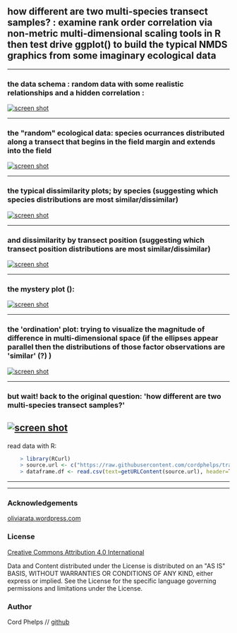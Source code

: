 



## how different are two multi-species transect samples? : examine rank order correlation via non-metric multi-dimensional scaling tools in R then test drive ggplot() to build the typical NMDS graphics from some imaginary ecological data 

---

### the data schema : random data with some realistic relationships and a hidden correlation : 

[![screen shot](https://raw.githubusercontent.com/cordphelps/transect/master/images/hvbSchema.jpg)]()

--- 
### the "random" ecological data: species ocurrances distributed along a transect that begins in the field margin and extends into the field 

[![screen shot](https://raw.githubusercontent.com/cordphelps/transect/master/images/quad.jpg)]()

---
### the typical dissimilarity plots; by species (suggesting which species distributions are most similar/dissimilar)

[![screen shot](https://raw.githubusercontent.com/cordphelps/transect/master/images/dissimSpecies.jpg)]()

---
### and dissimilarity by transect position (suggesting which transect position distributions are most similar/dissimilar)

[![screen shot](https://raw.githubusercontent.com/cordphelps/transect/master/images/dissimObs.jpg)]()

---
### the mystery plot ():  

[![screen shot](https://raw.githubusercontent.com/cordphelps/transect/master/images/stressPlot.jpg)]()

---
### the 'ordination' plot: trying to visualize the magnitude of difference in multi-dimensional space (if the ellipses appear parallel then the distributions of those factor observations are 'similar' (?) )

[![screen shot](https://raw.githubusercontent.com/cordphelps/transect/master/images/ordination.jpg)]()

---
### but wait! back to the original question: 'how different are two multi-species transect samples?'

[![screen shot](https://raw.githubusercontent.com/cordphelps/transect/master/images/transectCompare.jpg)]()
---
####
read data with R:

```R
	> library(RCurl)
	> source.url <- c("https://raw.githubusercontent.com/cordphelps/transect/master/data/hvb.csv")
	> dataframe.df <- read.csv(text=getURLContent(source.url), header=TRUE, row.names=1)
```
---
---
### Acknowledgements
[oliviarata.wordpress.com](https://oliviarata.wordpress.com/2014/04/17/ordinations-in-ggplot2/)


### License
[Creative Commons Attribution 4.0 International](https://creativecommons.org/licenses/by/4.0/)

Data and Content distributed under the License is distributed on an "AS IS" BASIS, WITHOUT WARRANTIES OR CONDITIONS OF ANY KIND, either express or implied. See the License for the specific language governing permissions and limitations under the License.


### Author
Cord Phelps // [github](http://cordphelps.github.io)








 





